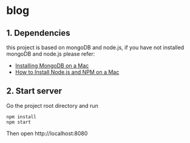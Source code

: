 # blog

## 1. Dependencies
this project is based on mongoDB and node.js, if you have not installed mongoDB and node.js please refer:
* [Installing MongoDB on a Mac](https://treehouse.github.io/installation-guides/mac/mongo-mac.html)
* [How to Install Node.js and NPM on a Mac](http://blog.teamtreehouse.com/install-node-js-npm-mac)

## 2. Start server

Go the project root directory and run

```
npm install
npm start
```

Then open http://localhost:8080
